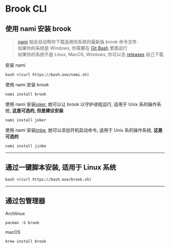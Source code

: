 # Brook CLI

## 使用 nami 安装 brook

> [nami](https://github.com/txthinking/nami) 她会自动帮你下载适用你系统的最新版 brook 命令文件.<br/>
> 如果你的系统是 Windows, 你需要在 [Git Bash](https://gitforwindows.org) 里面运行<br/>
> 如果你的系统不是 Linux, MacOS, Windows, 你可以去 [releases](https://github.com/txthinking/brook/releases) 自己下载

安装 nami

```
bash <(curl https://bash.ooo/nami.sh)
```

使用 nami 安装 brook

```
nami install brook
```

使用 nami 安装[joker](https://github.com/txthinking/joker), 她可以让 brook 以守护进程运行, 适用于 Unix 系的操作系统, **这是可选的, 但是建议安装**

```
nami install joker
```

使用 nami 安装[jinbe](https://github.com/txthinking/jinbe), 她可以添加开机启动命令, 适用于 Unix 系的操作系统, **这是可选的**

```
nami install jinbe
```

---

## 通过一键脚本安装, 适用于 Linux 系统

```
bash <(curl https://bash.ooo/brook.sh)
```

---

## 通过包管理器

Archlinux

```
pacman -S brook
```

macOS

```
brew install brook
```
